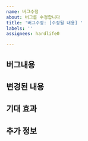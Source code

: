 ```yaml
---
name: 버그수정
about: 버그를 수정합니다
title: '버그수정: [수정될 내용] '
labels: ''
assignees: hardlife0

---
```


## 버그내용

## 변경된 내용

## 기대 효과

## 추가 정보
